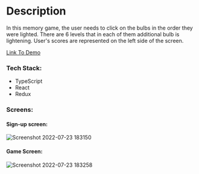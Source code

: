# Description

In this memory game, the user needs to click on the bulbs in the order they were lighted. There are 6 levels that in each of them additional bulb is lightening.
User's scores are represented on the left side of the screen.

[Link To Demo](https://youtu.be/tb6qNctb3HU)

### Tech Stack:
- TypeScript
- React
- Redux

### Screens:

#### Sign-up screen:
![Screenshot 2022-07-23 183150](https://user-images.githubusercontent.com/57364867/180637966-8b0a7d5d-a975-4813-a008-2d1717f23987.png)


#### Game Screen:
![Screenshot 2022-07-23 183258](https://user-images.githubusercontent.com/57364867/180637973-4d97e321-5629-4635-bf85-be563ba9a975.png)
